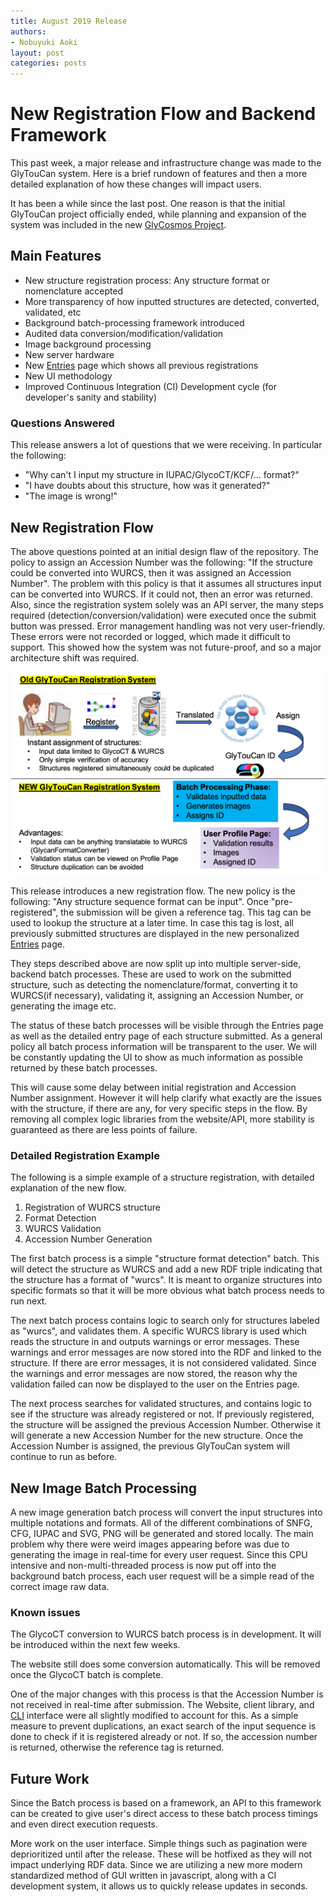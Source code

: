 ```yaml
---
title: August 2019 Release
authors:
- Nobuyuki Aoki
layout: post
categories: posts
---
```


# New Registration Flow and Backend Framework

This past week, a major release and infrastructure change was made to the GlyTouCan system.  Here is a brief rundown of features and then a more detailed explanation of how these changes will impact users.

It has been a while since the last post.  One reason is that the initial GlyTouCan project officially ended, while planning and expansion of the system was included in the new <a href="https://glycosmos.org">GlyCosmos Project</a>.

## Main Features

* New structure registration process: Any structure format or nomenclature accepted
* More transparency of how inputted structures are detected, converted, validated, etc
* Background batch-processing framework introduced
* Audited data conversion/modification/validation
* Image background processing
* New server hardware
* New [Entries](https://glytoucan.org/Users/structure) page which shows all previous registrations
* New UI methodology
* Improved Continuous Integration (CI) Development cycle (for developer's sanity and stability)

### Questions Answered

This release answers a lot of questions that we were receiving.  In particular the following:

* "Why can't I input my structure in IUPAC/GlycoCT/KCF/... format?"
* "I have doubts about this structure, how was it generated?"
* "The image is wrong!"

## New Registration Flow

The above questions pointed at an initial design flaw of the repository.  The policy to assign an Accession Number was the following: "If the structure could be converted into WURCS, then it was assigned an Accession Number".  The problem with this policy is that it assumes all structures input can be converted into WURCS.  If it could not, then an error was returned.  Also, since the registration system solely was an API server, the many steps required (detection/conversion/validation) were executed once the submit button was pressed.  Error management handling was not very user-friendly.  These errors were not recorded or logged, which made it difficult to support.  This showed how the system was not future-proof, and so a major architecture shift was required.

![new flow](/images/newglytoucan2019.png)

This release introduces a new registration flow.  The new policy is the following: "Any structure sequence format can be input".  Once "pre-registered", the submission will be given a reference tag.  This tag can be used to lookup the structure at a later time.  In case this tag is lost, all previously submitted structures are displayed in the new personalized [Entries](https://glytoucan.org/Users/structure) page.

They steps described above are now split up into multiple server-side, backend batch processes.  These are used to work on the submitted structure, such as detecting the nomenclature/format, converting it to WURCS(if necessary), validating it, assigning an Accession Number, or generating the image etc.

The status of these batch processes will be visible through the Entries page as well as the detailed entry page of each structure submitted.  As a general policy all batch process information will be transparent to the user.  We will be constantly updating the UI to show as much information as possible returned by these batch processes.

This will cause some delay between initial registration and Accession Number assignment.  However it will help clarify what exactly are the issues with the structure, if there are any, for very specific steps in the flow.  By removing all complex logic libraries from the website/API, more stability is guaranteed as there are less points of failure.

### Detailed Registration Example

The following is a simple example of a structure registration, with detailed explanation of the new flow.

1. Registration of WURCS structure
1. Format Detection
1. WURCS Validation
1. Accession Number Generation

The first batch process is a simple "structure format detection" batch.  This will detect the structure as WURCS and add a new RDF triple indicating that the structure has a format of "wurcs".  It is meant to organize structures into specific formats so that it will be more obvious what batch process needs to run next.

The next batch process contains logic to search only for structures labeled as "wurcs", and validates them.  A specific WURCS library is used which reads the structure in and outputs warnings or error messages.  These warnings and error messages are now stored into the RDF and linked to the structure.  If there are error messages, it is not considered validated.  Since the warnings and error messages are now stored, the reason why the validation failed can now be displayed to the user on the Entries page.

The next process searches for validated structures, and contains logic to see if the structure was already registered or not.  If previously registered, the structure will be assigned the previous Accession Number.  Otherwise it will generate a new Accession Number for the new structure.  Once the Accession Number is assigned, the previous GlyTouCan system will continue to run as before.

## New Image Batch Processing

A new image generation batch process will convert the input structures into multiple notations and formats.  All of the different combinations of SNFG, CFG, IUPAC and SVG, PNG will be generated and stored locally.  The main problem why there were weird images appearing before was due to generating the image in real-time for every user request.  Since this CPU intensive and non-multi-threaded process is now put off into the background batch process, each user request will be a simple read of the correct image raw data.

### Known issues

The GlycoCT conversion to WURCS batch process is in development.  It will be introduced within the next few weeks.

The website still does some conversion automatically.  This will be removed once the GlycoCT batch is complete.

One of the major changes with this process is that the Accession Number is not received in real-time after submission.  The Website, client library, and [CLI](/system/cli) interface were all slightly modified to account for this.  As a simple measure to prevent duplications, an exact search of the input sequence is done to check if it is registered already or not.  If so, the accession number is returned, otherwise the reference tag is returned.

## Future Work

Since the Batch process is based on a framework, an API to this framework can be created to give user's direct access to these batch process timings and even direct execution requests.

More work on the user interface.  Simple things such as pagination were deprioritized until after the release.  These will be hotfixed as they will not impact underlying RDF data.  Since we are utilizing a new more modern standardized method of GUI written in javascript, along with a CI development system, it allows us to quickly release updates in seconds.
